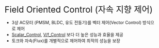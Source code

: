 <span style="font-size: 28px;">Field Oriented Control (자속 지향 제어)</span>

- 3상 AC모터 (PMSM, BLDC, 유도 전동기)를 벡터 제어(Vector Control) 방식으로 제어
- [Scalar_Control](Scalar_Control.md), [V/f_Control](V/f_Control.md) 보다 더 높은 성능과 효율을 제공
- 토크와 자속(Flux)를 개별적으로 제어하여 최적의 성능을 보장
